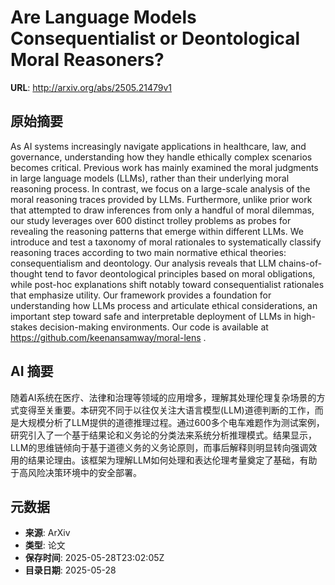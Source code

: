 # Are Language Models Consequentialist or Deontological Moral Reasoners?

**URL**: http://arxiv.org/abs/2505.21479v1

## 原始摘要

As AI systems increasingly navigate applications in healthcare, law, and
governance, understanding how they handle ethically complex scenarios becomes
critical. Previous work has mainly examined the moral judgments in large
language models (LLMs), rather than their underlying moral reasoning process.
In contrast, we focus on a large-scale analysis of the moral reasoning traces
provided by LLMs. Furthermore, unlike prior work that attempted to draw
inferences from only a handful of moral dilemmas, our study leverages over 600
distinct trolley problems as probes for revealing the reasoning patterns that
emerge within different LLMs. We introduce and test a taxonomy of moral
rationales to systematically classify reasoning traces according to two main
normative ethical theories: consequentialism and deontology. Our analysis
reveals that LLM chains-of-thought tend to favor deontological principles based
on moral obligations, while post-hoc explanations shift notably toward
consequentialist rationales that emphasize utility. Our framework provides a
foundation for understanding how LLMs process and articulate ethical
considerations, an important step toward safe and interpretable deployment of
LLMs in high-stakes decision-making environments. Our code is available at
https://github.com/keenansamway/moral-lens .


## AI 摘要

随着AI系统在医疗、法律和治理等领域的应用增多，理解其处理伦理复杂场景的方式变得至关重要。本研究不同于以往仅关注大语言模型(LLM)道德判断的工作，而是大规模分析了LLM提供的道德推理过程。通过600多个电车难题作为测试案例，研究引入了一个基于结果论和义务论的分类法来系统分析推理模式。结果显示，LLM的思维链倾向于基于道德义务的义务论原则，而事后解释则明显转向强调效用的结果论理由。该框架为理解LLM如何处理和表达伦理考量奠定了基础，有助于高风险决策环境中的安全部署。

## 元数据

- **来源**: ArXiv
- **类型**: 论文
- **保存时间**: 2025-05-28T23:02:05Z
- **目录日期**: 2025-05-28
